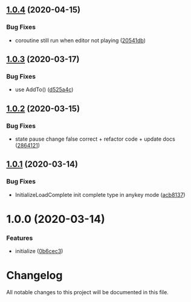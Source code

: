 ## [1.0.4](https://github.com/worldreaver/Loader/compare/1.0.3...1.0.4) (2020-04-15)


### Bug Fixes

* coroutine still run when editor not playing ([20541db](https://github.com/worldreaver/Loader/commit/20541db963f44dd17ce65112d0d0e90cc134364c))

## [1.0.3](https://github.com/worldreaver/Loader/compare/1.0.2...1.0.3) (2020-03-17)


### Bug Fixes

* use AddTo() ([d525a4c](https://github.com/worldreaver/Loader/commit/d525a4c5f50161eda69b10770a084381c6ed7d25))

## [1.0.2](https://github.com/worldreaver/Loader/compare/1.0.1...1.0.2) (2020-03-15)


### Bug Fixes

* state pause change false correct + refactor code + update docs ([2864121](https://github.com/worldreaver/Loader/commit/286412166bce596ccec407475f5b043c092642a3))

## [1.0.1](https://github.com/worldreaver/Loader/compare/1.0.0...1.0.1) (2020-03-14)


### Bug Fixes

* InitializeLoadComplete init complete type in anykey mode ([acb8137](https://github.com/worldreaver/Loader/commit/acb8137c3061f52926caeab7e109b1c49daed8bd))

# 1.0.0 (2020-03-14)


### Features

* initialize ([0b6cec3](https://github.com/worldreaver/Loader/commit/0b6cec3625c819ede0f064fcea689fa2ab0a52ee))

# Changelog
All notable changes to this project will be documented in this file.
